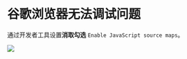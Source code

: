 # 谷歌浏览器无法调试问题

通过开发者工具设置**消取勾选** `Enable JavaScript source maps`。

<img src="https://gitee.com/gengzhaoji/Blog/raw/master/source/upload/1661484851560.png">
